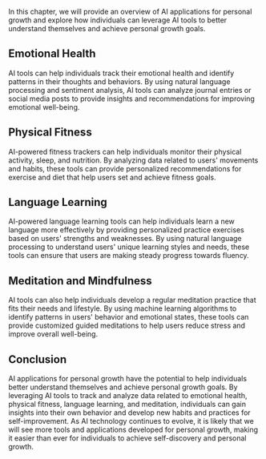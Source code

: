 

In this chapter, we will provide an overview of AI applications for personal growth and explore how individuals can leverage AI tools to better understand themselves and achieve personal growth goals.

Emotional Health
----------------

AI tools can help individuals track their emotional health and identify patterns in their thoughts and behaviors. By using natural language processing and sentiment analysis, AI tools can analyze journal entries or social media posts to provide insights and recommendations for improving emotional well-being.

Physical Fitness
----------------

AI-powered fitness trackers can help individuals monitor their physical activity, sleep, and nutrition. By analyzing data related to users' movements and habits, these tools can provide personalized recommendations for exercise and diet that help users set and achieve fitness goals.

Language Learning
-----------------

AI-powered language learning tools can help individuals learn a new language more effectively by providing personalized practice exercises based on users' strengths and weaknesses. By using natural language processing to understand users' unique learning styles and needs, these tools can ensure that users are making steady progress towards fluency.

Meditation and Mindfulness
--------------------------

AI tools can also help individuals develop a regular meditation practice that fits their needs and lifestyle. By using machine learning algorithms to identify patterns in users' behavior and emotional states, these tools can provide customized guided meditations to help users reduce stress and improve overall well-being.

Conclusion
----------

AI applications for personal growth have the potential to help individuals better understand themselves and achieve personal growth goals. By leveraging AI tools to track and analyze data related to emotional health, physical fitness, language learning, and meditation, individuals can gain insights into their own behavior and develop new habits and practices for self-improvement. As AI technology continues to evolve, it is likely that we will see more tools and applications developed for personal growth, making it easier than ever for individuals to achieve self-discovery and personal growth.

